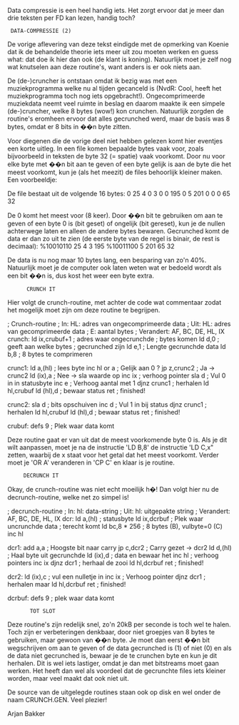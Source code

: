 Data compressie is een heel handig iets. Het zorgt ervoor dat je meer dan drie teksten per FD kan lezen, handig toch?

     DATA-COMPRESSIE (2)


 De vorige aflevering van deze tekst eindigde met de
 opmerking van Koenie dat ik de behandelde theorie iets meer
 uit zou moeten werken en guess what: dat doe ik hier dan ook
 (de klant is koning). Natuurlijk moet je zelf nog wat
 knutselen aan deze routine's, want anders is er ook niets
 aan.

 De (de-)cruncher is ontstaan omdat ik bezig was met een
 muziekprogramma welke nu al tijden gecanceld is (NvdR: Cool,
 heeft het muziekprogramma toch nog iets opgebracht!).
 Ongecomprimeerde muziekdata neemt veel ruimte in beslag en
 daarom maakte ik een simpele (de-)cruncher, welke 8 bytes
 (wow!) kon crunchen. Natuurlijk zorgden de routine's
 eromheen ervoor dat alles gecrunched werd, maar de basis was
 8 bytes, omdat er 8 bits in ��n byte zitten.

 Voor diegenen die de vorige deel niet hebben gelezen komt
 hier eventjes een korte uitleg. In een file komen bepaalde
 bytes vaak voor, zoals bijvoorbeeld in teksten de byte 32 (=
 spatie) vaak voorkomt. Door nu voor elke byte met ��n bit
 aan te geven of een byte gelijk is aan de byte die het meest
 voorkomt, kun je (als het meezit) de files behoorlijk
 kleiner maken. Een voorbeeldje:

 De file bestaat uit de volgende 16 bytes:
 0 25 4 0 3 0 0 195 0 5 201 0 0 0 65 32

 De 0 komt het meest voor (8 keer). Door ��n bit te gebruiken
 om aan te geven of een byte 0 is (bit geset) of ongelijk
 (bit gereset), kun je de nullen achterwege laten en alleen
 de andere bytes bewaren. Gecrunched komt de data er dan zo
 uit te zien (de eerste byte van de regel is binair, de rest
 is decimaal):
 %10010110 25  4   3   195
 %10011100 5   201 65  32

 De data is nu nog maar 10 bytes lang, een besparing van zo'n
 40%. Natuurlijk moet je de computer ook laten weten wat er
 bedoeld wordt als een bit ��n is, dus kost het weer een byte
 extra.


          CRUNCH IT

 Hier volgt de crunch-routine, met achter de code wat
 commentaar zodat het mogelijk moet zijn om deze routine te
 begrijpen.

 ; Crunch-routine
 ; In: HL: adres van ongecomprimeerde data
 ; Uit: HL: adres van gecomprimeerde data
 ;      E: aantal bytes
 ; Verandert: AF, BC, DE, HL, IX
 crunch: ld      ix,crubuf+1    ; adres waar ongecrunchde
                                ; bytes komen
         ld      d,0            ; geeft aan welke bytes
                                ; gecrunched zijn
         ld      e,1            ; Lengte gecrunchde data
         ld      b,8            ; 8 bytes te comprimeren

 crunc1: ld      a,(hl)         ; lees byte
         inc     hl
         or      a              ; Gelijk aan 0 ?
         jp      z,crunc2       ; Ja -> crunc2
         ld      (ix),a         ; Nee -> sla waarde op
         inc     ix             ; verhoog pointer
         sla     d              ; Vul 0 in in statusbyte
         inc     e              ; Verhoog aantal met 1
         djnz    crunc1         ; herhalen
         ld      hl,crubuf
         ld      (hl),d         ; bewaar status
         ret                    ; finished!

 crunc2: sla     d              ; bits opschuiven
         inc     d              ; Vul 1 in bij status
         djnz    crunc1         ; herhalen
         ld      hl,crubuf
         ld      (hl),d         ; bewaar status
         ret                    ; finished!

 crubuf: defs    9              ; Plek waar data komt

 Deze routine gaat er van uit dat de meest voorkomende byte 0
 is. Als je dit wilt aanpassen, moet je na de instructie
 'LD B,8' de instructie 'LD C,x" zetten, waarbij de x staat
 voor het getal dat het meest voorkomt. Verder moet je 'OR A'
 veranderen in 'CP C' en klaar is je routine.


         DECRUNCH IT

 Okay, de crunch-routine was niet echt moeilijk h�! Dan volgt
 hier nu de decrunch-routine, welke net zo simpel is!

 ; decrunch-routine
 ; In: hl: data-string
 ; Uit: hl: uitgepakte string
 ; Verandert: AF, BC, DE, HL, IX
 dcr:    ld      a,(hl)         ; statusbyte
         ld      ix,dcrbuf      ; Plek waar uncrunchde data
                                ; terecht komt
         ld      bc,8 * 256     ; 8 bytes (B), vulbyte=0 (C)
         inc     hl

 dcr1:   add     a,a            ; Hoogste bit naar carry
         jp      c,dcr2         ; Carry gezet -> dcr2
         ld      d,(hl)         ; Haal byte uit gecrunchde
         ld      (ix),d         ; data en bewaar het
         inc     hl             ; verhoog pointers
         inc     ix
         djnz    dcr1           ; herhaal de zooi
         ld      hl,dcrbuf
         ret                    ; finished!

 dcr2:   ld      (ix),c         ; vul een nulletje in
         inc     ix             ; Verhoog pointer
         djnz    dcr1           ; herhalen maar
         ld      hl,dcrbuf
         ret                    ; finished!

 dcrbuf: defs    9              ; plek waar data komt


           TOT SLOT

 Deze routine's zijn redelijk snel, zo'n 20kB per seconde is
 toch wel te halen. Toch zijn er verbeteringen denkbaar, door
 niet groepjes van 8 bytes te gebruiken, maar gewoon van ��n
 byte. Je moet dan eerst ��n bit wegschrijven om aan te geven
 of de data gecrunched is (1) of niet (0) en als de data niet
 gecrunched is, bewaar je de te crunchen byte en kun je dit
 herhalen. Dit is wel iets lastiger, omdat je dan met
 bitstreams moet gaan werken. Het heeft dan wel als voordeel
 dat de gecrunchte files iets kleiner worden, maar veel maakt
 dat ook niet uit.

 De source van de uitgelegde routines staan ook op disk en
 wel onder de naam CRUNCH.GEN. Veel plezier!

Arjan Bakker
